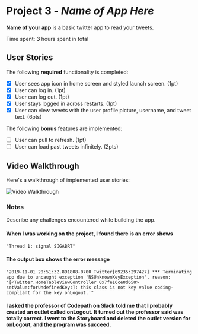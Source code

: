 # Project 3 - *Name of App Here*

**Name of your app** is a basic twitter app to read your tweets.

Time spent: **3** hours spent in total

## User Stories

The following **required** functionality is completed:

- [x] User sees app icon in home screen and styled launch screen. (1pt)
- [x] User can log in. (1pt)
- [x] User can log out. (1pt)
- [x] User stays logged in across restarts. (1pt)
- [x] User can view tweets with the user profile picture, username, and tweet text. (6pts)

The following **bonus** features are implemented:

- [ ] User can pull to refresh. (1pt)
- [ ] User can load past tweets infinitely. (2pts)

## Video Walkthrough

Here's a walkthrough of implemented user stories:

<img src='http://g.recordit.co/KeMPG1DXQQ.gif' title='Video Walkthrough' width='' alt='Video Walkthrough' />

### Notes
Describe any challenges encountered while building the app.

#### When I was working on the project, I found there is an error shows 
    "Thread 1: signal SIGABRT"
#### The output box shows the error message 
    "2019-11-01 20:51:32.891808-0700 Twitter[69235:297427] *** Terminating app due to uncaught exception 'NSUnknownKeyException', reason: '[<Twitter.HomeTableViewController 0x7fe16ce0d650> setValue:forUndefinedKey:]: this class is not key value coding-compliant for the key onLogout.'"
#### I asked the professor of Codepath on Slack told me that I probably created an outlet called onLogout. It turned out the professor said was totally correct. I went to the Storyboard and deleted the outlet version for onLogout, and the program was succeed.
